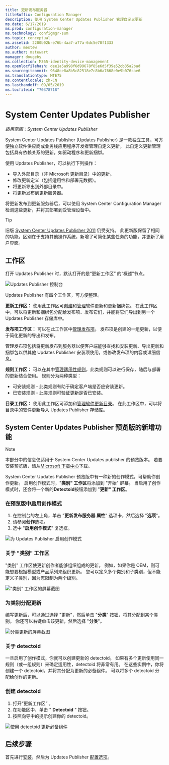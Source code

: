 ```yaml
---
title: 更新发布服务器
titleSuffix: Configuration Manager
description: 使用 System Center Updates Publisher 管理自定义更新
ms.date: 6/17/2019
ms.prod: configuration-manager
ms.technology: configmgr-sum
ms.topic: conceptual
ms.assetid: 2200b02b-e76b-4aa7-a77a-6dc5e70f1333
author: mestew
ms.author: mstewart
manager: dougeby
ms.collection: M365-identity-device-management
ms.openlocfilehash: dee1a5a998f6d99678f85e6d5f39e52cb35a2bad
ms.sourcegitcommit: 9648ce8a8b5c82518e7c8b6a7668e0e9b076cae6
ms.translationtype: MTE75
ms.contentlocale: zh-CN
ms.lasthandoff: 09/05/2019
ms.locfileid: "70378718"
---
```

# <a name="system-center-updates-publisher"></a>System Center Updates Publisher

*适用范围：System Center Updates Publisher*

System Center Updates Publisher (Updates Publisher) 是一款独立工具，可方便独立软件供应商或业务线应用程序开发者管理自定义更新。 此自定义更新管理包括具有依赖关系的更新，如驱动程序和更新捆绑。

使用 Updates Publisher，可以执行下列操作：

-   导入外部目录（非 Microsoft 更新目录）中的更新。
-   修改更新定义（包括适用性和部署元数据）。
-   将更新导出到外部目录中。
-   将更新发布到更新服务器。

将更新发布到更新服务器后，可以使用 System Center Configuration Manager 检测这些更新，并将其部署到受管理设备中。

> [!TIP]  
> 旧版 [System Center Updates Publisher 2011](https://go.microsoft.com/fwlink/?LinkId=848111) 仍受支持。 此更新版保留了相同的功能，区别在于支持其他操作系统，新增了可简化某些任务的功能，并更新了用户界面。

## <a name="workspaces"></a>工作区
打开 Updates Publisher 时，默认打开的是“更新工作区”  的“概述”节点。

![Updates Publisher 控制台](media/console1.png)   


Updates Publisher 有四个工作区，可方便整理。


**更新工作区：** 使用此工作区可[创建](/sccm/sum/tools/create-updates-with-updates-publisher)和[管理](/sccm/sum/tools/manage-updates-with-updates-publisher)软件更新和更新捆绑包。 在此工作区中，可以将更新和捆绑包分配给发布项、发布它们，并能将它们导出到另一个 Updates Publisher 存储库中。

**发布项工作区：** 可以在此工作区中[管理发布项](/sccm/sum/tools/updates-publisher-publications)。 发布项是创建的一组更新，以便于简化更新的导出和发布。

管理发布项包括将更新发布到服务器以便客户端能够查找和安装更新、导出更新和捆绑包以供其他 Updates Publisher 安装项使用，或修改发布项的内容或详细信息。

**规则工作区：** 可以在其中[管理适用性规则](/sccm/sum/tools/updates-publisher-applicability-rules)，此类规则可以进行保存，随后与部署的更新结合使用。 规则分为两种类型：

-   可安装规则 - 此类规则有助于确定客户端是否应安装更新。
-   已安装规则 - 此类规则可验证更新是否已安装。

**目录工作区：** 使用此工作区可添加和[管理软件更新目录](/sccm/sum/tools/updates-publisher-catalogs)。 在此工作区中，可以将目录中的软件更新导入 Updates Publisher 存储库。

## <a name="whats-new-in-the-system-center-updates-publisher-preview"></a>System Center Updates Publisher 预览版的新增功能

>[!NOTE] 
>本部分中的信息仅适用于 System Center Updates publisher 的预览版本。 若要安装预览版，请从[Microsoft 下载中心](https://www.microsoft.com/download/details.aspx?id=58390)下载。

System Center Updates Publisher 预览版中有一种新的创作模式，可帮助你创作更新。 启用创作模式时，"**类别" 工作区**将添加到 "开始" 屏幕。 当启用了创作模式时，还会将一个新的**Detectoid**按钮添加到 "**更新" 工作区**。 

### <a name="to-enable-authoring-mode-in-the-preview"></a>在预览版中启用创作模式

1. 在控制台的左上角，单击 "**更新发布服务器** **属性**" 选项卡，然后选择 "**选项**"。
1. 请参阅**创作**选项。
1. 选中 "**启用创作模式**" 复选框。

![为 Updates Publisher 启用创作模式](media/scup-enable-authoring-mode.png)

### <a name="about-the-categories-workspace"></a>关于 "类别" 工作区

"类别" 工作区使更新创作者能够组织组成的更新。 例如，如果你是 OEM，则可能想要根据模型或产品系列来组织更新。 您可以定义多个类别和子类别，但不能定义子类别，因为您限制为两个级别。

!["类别" 工作区的屏幕截图](media/scup-categories-workspace.png)

### <a name="assign-an-update-to-a-category"></a>为类别分配更新

编写更新后，可以通过选择 "更新"，然后单击 "**分类**" 按钮，将其分配到某个类别。 你还可以右键单击该更新，然后选择 "**分类**"。

![分类更新的屏幕截图](media/scup-categorize-update.png)


### <a name="about-detectoids"></a>关于 detectoid

一旦启用了创作模式，你就可以创建更新的 detectoid。 如果有多个更新使用同一规则（或一组规则）来确定适用性，detectoid 将非常有用。 在这些实例中，你将创建一个 detectoid，并将其分配为更新的必备组件。 可以将多个 detectoid 分配给创作的更新。


### <a name="create-a-detectoid"></a>创建 detectoid

1. 打开“更新工作区”  。
1. 在功能区中，单击 " **Detectoid** " 按钮。
1. 按照向导中的提示创建你的 detectoid。



![使用 detectoid 更新必备组件](media/scup-detectoid-as-prerequisite.png)


## <a name="next-steps"></a>后续步骤
首先进行[安装](/sccm/sum/tools/install-updates-publisher)，然后为 Updates Publisher [配置选项](/sccm/sum/tools/updates-publisher-options)。
